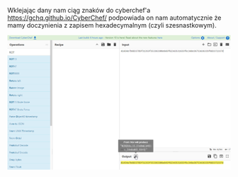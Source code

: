 Wklejając dany nam ciąg znaków do cyberchef'a https://gchq.github.io/CyberChef/ podpowiada on nam automatycznie że mamy doczynienia z zapisem hexadecymalnym (czyli szesnastkowym).

![Pasted image 20240612014809](attachements/Pasted%20image%2020240612014809.png)